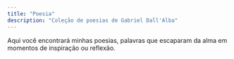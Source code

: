 ```yaml
---
title: "Poesia"
description: "Coleção de poesias de Gabriel Dall'Alba"
---
```


Aqui você encontrará minhas poesias, palavras que escaparam da alma em momentos de inspiração ou reflexão.